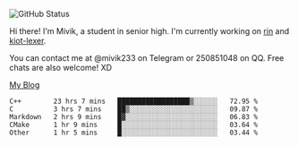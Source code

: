 ![GitHub Status](https://github-readme-stats.vercel.app/api?show_icons=true&username=Mivik)

Hi there! I'm Mivik, a student in senior high. I'm currently working on [rin](https://github.com/Mivik/rin) and [kiot-lexer](https://github.com/KiotLand/kiot-lexer).

You can contact me at @mivik233 on Telegram or 250851048 on QQ. Free chats are also welcome! XD

[My Blog](https://mivik.gitee.io)

<!--START_SECTION:waka-->
```text
C++        23 hrs 7 mins   ██████████████████▒░░░░░░   72.95 % 
C          3 hrs 7 mins    ██▒░░░░░░░░░░░░░░░░░░░░░░   09.87 % 
Markdown   2 hrs 9 mins    █▓░░░░░░░░░░░░░░░░░░░░░░░   06.83 % 
CMake      1 hr 9 mins     █░░░░░░░░░░░░░░░░░░░░░░░░   03.64 % 
Other      1 hr 5 mins     █░░░░░░░░░░░░░░░░░░░░░░░░   03.44 % 
```
<!--END_SECTION:waka-->
